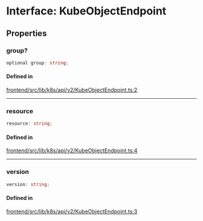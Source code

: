 # Interface: KubeObjectEndpoint

## Properties

### group?

```ts
optional group: string;
```

#### Defined in

[frontend/src/lib/k8s/api/v2/KubeObjectEndpoint.ts:2](https://github.com/headlamp-k8s/headlamp/blob/2481a1c9f2b4a69a9320466e7a455215b14b97b0/frontend/src/lib/k8s/api/v2/KubeObjectEndpoint.ts#L2)

***

### resource

```ts
resource: string;
```

#### Defined in

[frontend/src/lib/k8s/api/v2/KubeObjectEndpoint.ts:4](https://github.com/headlamp-k8s/headlamp/blob/2481a1c9f2b4a69a9320466e7a455215b14b97b0/frontend/src/lib/k8s/api/v2/KubeObjectEndpoint.ts#L4)

***

### version

```ts
version: string;
```

#### Defined in

[frontend/src/lib/k8s/api/v2/KubeObjectEndpoint.ts:3](https://github.com/headlamp-k8s/headlamp/blob/2481a1c9f2b4a69a9320466e7a455215b14b97b0/frontend/src/lib/k8s/api/v2/KubeObjectEndpoint.ts#L3)
